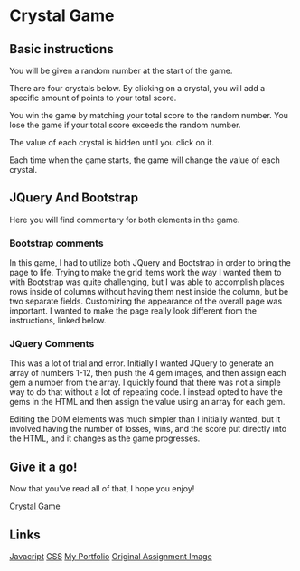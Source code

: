# Crystal Game

## Basic instructions
You will be given a random number at the start of the game.

There are four crystals below. By clicking on a crystal, you will add a specific amount of points to your total score.

You win the game by matching your total score to the random number. You lose the game if your total score exceeds the random number.

The value of each crystal is hidden until you click on it. 

Each time when the game starts, the game will change the value of each crystal.

## JQuery And Bootstrap
Here you will find commentary for both elements in the game.

### Bootstrap comments
In this game, I had to utilize both JQuery and Bootstrap in order to bring the page to life. Trying to make the grid items work the way I wanted them to with Bootstrap was quite challenging, but I was able to accomplish places rows inside of columns without having them nest inside the column, but be two separate fields. Customizing the appearance of the overall page was important. I wanted to make the page really look different from the instructions, linked below.

### JQuery Comments
This was a lot of trial and error. Initially I wanted JQuery to generate an array of numbers 1-12, then push the 4 gem images, and then assign each gem a number from the array. I quickly found that there was not a simple way to do that without a lot of repeating code. I instead opted to have the gems in the HTML and then assign the value using an array for each gem. 

Editing the DOM elements was much simpler than I initially wanted, but it involved having the number of losses, wins, and the score put directly into the HTML, and it changes as the game progresses. 

## Give it a go!
Now that you've read all of that, I hope you enjoy!

[Crystal Game](kylerlamont.github.io/unit-4-game/)

## Links
[Javacript](assets/javascript/game.js)
[CSS](assets/css/style.css)
[My Portfolio](kylerlamont.github.io/Responsive-Portfolio)
[Original Assignment Image](https://uwa.bootcampcontent.com/UWA-Bootcamp/UW-SEA-FSF-PT-08-2019-U-C/raw/master/class-content/04-jquery/02-Homework/Instructions/Images/1-CrystalCollector.jpg)
